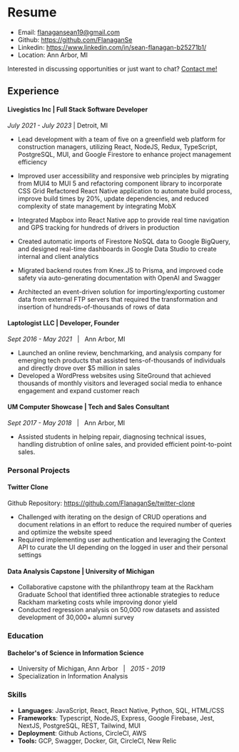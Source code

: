 # Resume

- Email: flanagansean19@gmail.com
- Github: https://github.com/FlanaganSe
- Linkedin: https://www.linkedin.com/in/sean-flanagan-b25271b1/
- Location: Ann Arbor, MI

Interested in discussing opportunities or just want to chat? [Contact me!](mailto:flanagansean19@gmail.com)

## Experience

#### Livegistics Inc | Full Stack Software Developer

_July 2021 - July 2023_ | Detroit, MI

- Lead development with a team of five on a greenfield web platform for construction managers, utilizing React, NodeJS, Redux, TypeScript, PostgreSQL, MUI, and Google Firestore to enhance project management efficiency

- Improved user accessibility and responsive web principles by migrating from MUI4 to MUI 5 and refactoring component library to incorporate CSS Grid
  Refactored React Native application to automate build process, improve build times by 20%, update dependencies, and reduced complexity of state management by integrating MobX

- Integrated Mapbox into React Native app to provide real time navigation and GPS tracking for hundreds of drivers in production
- Created automatic imports of Firestore NoSQL data to Google BigQuery, and designed real-time dashboards in Google Data Studio to create internal and client analytics
- Migrated backend routes from Knex.JS to Prisma, and improved code safety via auto-generating documentation with OpenAI and Swagger
- Architected an event-driven solution for importing/exporting customer data from external FTP servers that required the transformation and insertion of hundreds-of-thousands of rows of data

#### Laptologist LLC | Developer, Founder

_Sept 2016 - May 2021_ &nbsp; | &nbsp; Ann Arbor, MI

- Launched an online review, benchmarking, and analysis company for emerging tech products that assisted tens-of-thousands of individuals and directly drove over $5 million in sales
- Developed a WordPress websites using SiteGround that achieved thousands of monthly visitors and leveraged social media to enhance engagement and expand customer reach

#### UM Computer Showcase | Tech and Sales Consultant

_Sept 2017 - May 2018_ &nbsp; | &nbsp; Ann Arbor, MI

- Assisted students in helping repair, diagnosing technical issues, handling distrubtion of online sales, and provided efficient point-to-point sales.

### Personal Projects

#### Twitter Clone

Github Repository: https://github.com/FlanaganSe/twitter-clone

- Challenged with iterating on the design of CRUD operations and document relations in an effort to reduce the required number of queries and optimize the website speed
- Required implementing user authentication and leveraging the Context API to curate the UI depending on the logged in user and their personal settings

#### Data Analysis Capstone | University of Michigan

- Collaborative capstone with the philanthropy team at the Rackham Graduate School that identified three actionable strategies to reduce Rackham marketing costs while improving donor yield
- Conducted regression analysis on 50,000 row datasets and assisted development of 30,000+ alumni survey

### Education

#### Bachelor's of Science in Information Science

- University of Michigan, Ann Arbor &nbsp; | &nbsp; _2015 - 2019_
- Specialization in Information Analysis

### Skills

- **Languages**: JavaScript, React, React Native, Python, SQL, HTML/CSS
- **Frameworks**: Typescript, NodeJS, Express, Google Firebase, Jest, NextJS, PostgreSQL, REST, Tailwind, MUI
- **Deployment**: Github Actions, CircleCI, AWS
- **Tools:** GCP, Swagger, Docker, Git, CircleCI, New Relic
